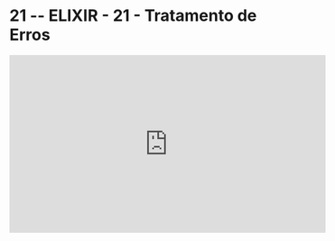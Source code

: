 # 21 -- ELIXIR - 21 - Tratamento de Erros

<iframe 
        width="560" 
        height="315" 
        src="https://www.youtube.com/embed/iu8fqLFCXQo" 
        title="YouTube video player" 
        frameborder="0" 
        allow="accelerometer; autoplay; clipboard-write; encrypted-media; gyroscope; picture-in-picture" 
        allowfullscreen
        >
</iframe>


